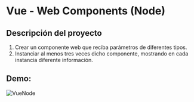 # Vue - Web Components (Node)

## Descripción del proyecto

1. Crear un componente web que reciba parámetros de diferentes tipos.
2. Instanciar al menos tres veces dicho componente, mostrando en cada instancia diferente información.

## Demo:

![VueNode](https://user-images.githubusercontent.com/4382527/168500117-dce3990b-62d7-4154-8912-04c33bd9b82d.gif)

